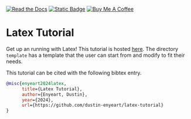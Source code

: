 [![Read the Docs](https://img.shields.io/badge/Tutorial-8CA1AF?logo=readthedocs&logoColor=fff)](https://latex-tutorial.readthedocs.io/en/latest/)
[![Static Badge](https://img.shields.io/badge/LaTeX-3776AB?logo=latex&logoColor=fff)](https://www.latex-project.org/)
[![Buy Me A Coffee](https://img.shields.io/badge/Buy%20Me%20a%20Coffee-ffdd00?&logo=buy-me-a-coffee&logoColor=black)](https://buymeacoffee.com/dustin.enyeart)

# Latex Tutorial

Get up an running with Latex!
This tutorial is hosted [here](https://latex-tutorial.readthedocs.io/en/latest/). 
The directory `template` has a template that the user can start from and modify to fit their needs. 

This tutorial can be cited with the following bibtex entry. 

```bibtex
@misc{enyeart2024latex,
      title={Latex Tutorial}, 
      author={Enyeart, Dustin},
      year={2024},
      url={https://github.com/dustin-enyeart/latex-tutorial}
}
```

